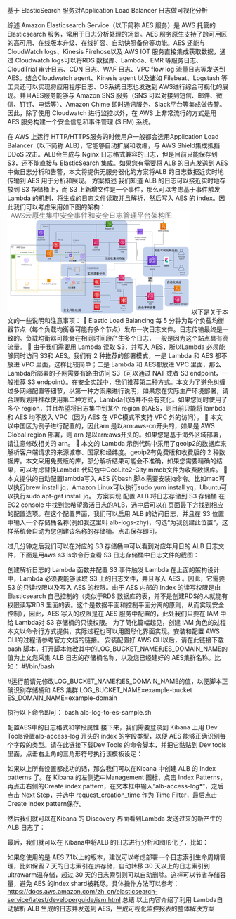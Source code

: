 基于 ElasticSearch 服务对Application Load Balancer 日志做可视化分析

综述
Amazon Elasticsearch Service（以下简称 AES 服务）是 AWS 托管的 Elasticsearch 服务，常用于日志分析处理的场景。AES 服务原生支持了跨可用区的高可用、在线版本升级、在线扩容、自动快照备份等功能。AES 还能与 CloudWatch logs、Kinesis Firehose以及 AWS IOT 服务直接集成获取数据，通过 Cloudwatch logs可以将RDS 数据库、Lambda、EMR 等服务日志、CloudTrial 审计日志、CDN 日志、WAF 日志、VPC flow log 流量日志等发送到 AES。结合Cloudwatch agent、Kinesis agent 以及诸如 Filebeat、Logstash 等工具还可以实现将应用程序日志、OS系统日志也发送到 AWS进行综合可视化的展现。并且AES服务能够与 Amazon SNS 服务（SNS 可以对接到短信、邮件、微信、钉钉、电话等）、Amazon Chime 即时通讯服务、Slack平台等集成做告警。因此，除了使用 Cloudwatch 进行监控以外，在 AWS 上非常流行的方式是用 AES 服务构建一个安全信息和事件管理 (SIEM) 系统。
 
在 AWS 上运行 HTTP/HTTPS服务的时候用户一般都会选用Application Load Balancer（以下简称 ALB），它能够自动扩展和收缩，与 AWS Shield集成抵挡 DDoS 攻击。ALB会生成与 Nginx 日志格式兼容的日志，但是目前只能保存到 S3，还不能直接与 ElasticSearch 集成。如果您有需要将 ALB 的日志发送到 AES 中做日志分析和告警，本文将提供无服务器化的方案将ALB 的日志数据近实时地传输到 AES 用于分析和展现。
方案概述
我们知道 ALB 的日志可以接近实时地存放到 S3 存储桶上，而 S3 上新增文件是一个事件，那么可以考虑基于事件触发Lambda 的机制，将生成的日志文件读取并且解析，然后写入 AES 的 index。因此我们可以考虑采用如下图的架构：
![image](https://github.com/Edwin-wu/alb-log-parser/blob/master/pictures/SIEM.png)
以下是关于本文的一些说明和注意事项：
	Elastic Load Balancing 每 5 分钟为每个负载均衡器节点（每个负载均衡器可能有多个节点）发布一次日志文件。日志传输最终是一致的。负载均衡器可能会在相同时间段产生多个日志，一般是因为这个站点具有高流量。
	由于我们需要用 Lambda 读取 S3，并写入 AES，所以Lambda 必须能够同时访问 S3和 AES。我们有 2 种推荐的部署模式，一是 Lambda 和 AES 都不放进 VPC 里面，这样比较简单；二是 Lambda 和 AES都放进 VPC 里面，那么 Lambda所部署的子网需要有路由访问 S3（可以通过 NAT 或者 S3 endpoint，一般推荐 S3 endpoint）。在安全实践中，我们推荐第二种方式。本文为了避免纠缠过多网络配置等细节，以第一种方案来进行说明，如果您在实际生产环境部署，请合理规划并推荐使用第二种方式，Lambda代码并不会有变化。如果您同时使用了多个 region，并且希望将日志集中到某个 region 的AES，则目前只能将 lambda和 AES 均不放入 VPC（因为 AES 在 VPC模式不支持 VPC 外的访问）。
	本文以中国区为例子进行配置的，因此arn 是以arn:aws-cn开头的，如果是 AWS Global region 部署，则 arn 是以arn:aws开头的。如果您是基于海外区域部署，请注意修改相关的 arn。
	本文的 Lambda 示例代码中采用了geoip2的数据库来解析客户端请求的来源城市、国家和经纬度。geoip2有免费版和收费版的 2 种数据库。本文采用免费版的库，部分解析结果可能会不准确，如果您需要精确的结果，可以考虑替换Lambda 代码包中GeoLite2-City.mmdb文件为收费数据库。
	本文提供的自动配置lambda写入 AES 的bash 脚本需要安装jq命令。比如mac可以执行brew install jq，Amazon Linux可以执行sudo yum install yq，Ubuntu可以执行sudo apt-get install jq。
方案实现
配置 ALB 将日志存储到 S3 存储桶
在 EC2 console 中找到您希望激活日志的ALB，选中后可以在页面最下方找到相应的配置选项。在这个配置界面，我们可以启用 ALB 的访问日志，并且在 S3 位置中输入一个存储桶名称(例如我这里叫 alb-logs-zhy)，勾选“为我创建此位置”，这样系统会自动为您创建该名称的存储桶。点击保存即可。
 
 

过几分钟之后我们可以在对应的 S3 存储桶中可以看到对应年月日的 ALB 日志文件，下面是用aws s3 ls命令行查看 S3 日志存储桶中日志文件的截图：
 
创建解析日志的 Lambda 函数并配置 S3 事件触发 Lambda
在上面的架构设计中，Lambda 必须要能够读取 S3 上的日志文件，并且写入 AES 。因此，它需要 S3 的只读权限以及写入 AES 的权限。由于 AES 内部的 Index 的读写权限是由 Elasticsearch 自己控制的（类似于RDS 数据库的表，并不是创建RDS的人就能有权限读写RDS 里面的表。这个是数据平面和控制平面分离的原则，从而实现安全控制），因此，AES 写入的权限是在 AES 服务中配置的，此处我们只要在 IAM 中给 Lambda对 S3 存储桶的只读权限。
为了简化篇幅起见，创建 IAM 角色的过程本文以命令行方式提供，实际过程也可以用图形化界面实现。安装和配置 AWS CLI的过程请参考官方文档的链接。
安装配置好 AWS CLI以后，请在此链接下载 bash 脚本，打开脚本修改其中的LOG_BUCKET_NAME和ES_DOMAIN_NAME的值为上文您采集 ALB 日志的存储桶名称，以及您已经建好的 AES集群名称。比如：
#!/bin/bash

#运行前请先修改LOG_BUCKET_NAME和ES_DOMAIN_NAME的值，以便脚本正确识别存储桶和 AES 集群
LOG_BUCKET_NAME=example-bucket
ES_DOMAIN_NAME=example-domain

执行以下命令即可：
bash alb-log-to-es-sample.sh

配置AES中的日志格式和字段属性
接下来，我们需要登录到 Kibana 上用 Dev Tools设置alb-access-log 开头的 index 的字段类型，以便 AES 能够正确识别每个字段的类型。请在此链接下载Dev Tools 的命令脚本，并把它黏贴到 Dev tools 里面，点击右上角的三角形符号执行该模板设定：
 
如果以上所有设置都成功的话，那么我们可以在Kibana 中创建 ALB 的 Index patterns 了。在 Kibana 的左侧选中Management 图标，点击 Index Patterns，再点击右侧的Create index pattern，在文本框中输入“alb-access-log*”，之后点击 Next Step，并选中 request_creation_time 作为 Time Filter，最后点击Create index pattern保存。 
 
然后我们就可以在Kibana 的 Discovery 界面看到Lambda 发送过来的新产生的 ALB 日志了：
 
最后，我们就可以在 Kibana中将ALB 的日志进行分析和图形化了，比如：
 
如果您使用的是 AES 7.1以上的版本，建议可以考虑部署一个日志索引生命周期管理，比如保留 7 天的日志索引在热存储，自动转移 30 天以上的日志索引到ultrawarm温存储，超过 30 天的日志索引则可以自动删除。这样可以节省存储容量，避免 AES 的index shard被耗尽。具体操作方法可以参考：
https://docs.aws.amazon.com/zh_cn/elasticsearch-service/latest/developerguide/ism.html
总结
以上内容介绍了利用 Lambda自动解析 ALB 生成的日志并发送到 AES，生成可视化监控报表的整体解决方案
